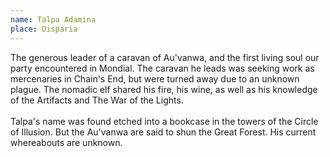 ```yaml
---
name: Talpa Adamina
place: Disparia
---
```

The generous leader of a caravan of Au'vanwa, and the first living soul our party encountered in Mondial. The caravan he leads was seeking work as mercenaries in Chain's End, but were turned away due to an unknown plague. The nomadic elf shared his fire, his wine, as well as his knowledge of the Artifacts and The War of the Lights.
<br><br>
Talpa's name was found etched into a bookcase in the towers of the Circle of Illusion. But the Au'vanwa are said to shun the Great Forest. His current whereabouts are unknown. 